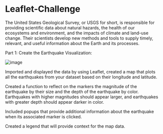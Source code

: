 # Leaflet-Challenge
  The United States Geological Survey, or USGS for short, is responsible for providing scientific data about natural hazards, the health of our ecosystems and environment, and the impacts of climate and land-use change. Their scientists develop new methods and tools to supply timely, relevant, and useful information about the Earth and its processes.

Part 1: Create the Earthquake Visualization:

![image](https://github.com/DenisseOgata/Leaflet-Challenge/assets/123335767/1123792c-987c-4a51-93cf-845eff182681)

Imported and displayed the data by using Leaflet, created a map that plots all the earthquakes from your dataset based on their longitude and latitude.

Created a function to reflect on the markers the magnitude of the earthquake by their size and the depth of the earthquake by color. Earthquakes with higher magnitudes should appear larger, and earthquakes with greater depth should appear darker in color.

Included popups that provide additional information about the earthquake when its associated marker is clicked.

Created a legend that will provide context for the map data.

